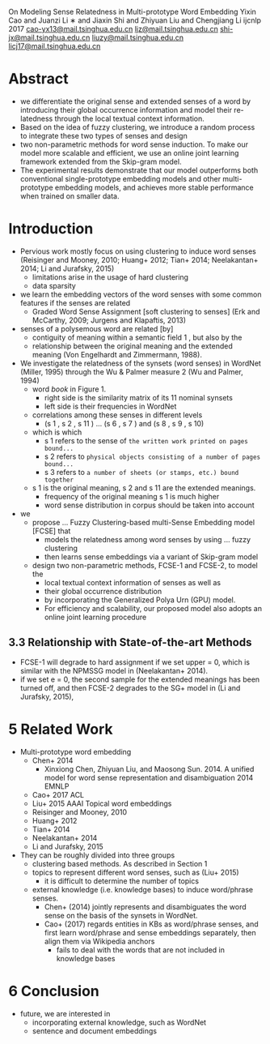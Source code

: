 On Modeling Sense Relatedness in Multi-prototype Word Embedding
Yixin Cao and Juanzi Li ∗ and Jiaxin Shi and Zhiyuan Liu and Chengjiang Li
ijcnlp 2017
cao-yx13@mail.tsinghua.edu.cn
ljz@mail.tsinghua.edu.cn
shi-jx@mail.tsinghua.edu.cn
liuzy@mail.tsinghua.edu.cn
licj17@mail.tsinghua.edu.cn

# Abstract

* we differentiate the original sense and extended senses of a word by
  introducing their global occurrence information and model their re-
  latedness through the local textual context information.
* Based on the idea of fuzzy clustering, we introduce a random process to
  integrate these two types of senses and design
* two non-parametric methods for word sense induction. To make our model more
  scalable and efficient, we use an online joint learning framework extended
  from the Skip-gram model.
* The experimental results demonstrate that our model outperforms both
  conventional single-prototype embedding models and other multi-prototype
  embedding models, and achieves more stable performance when trained on
  smaller data.

# Introduction

* Pervious work mostly focus on using clustering to induce word senses
  (Reisinger and Mooney, 2010; Huang+ 2012; Tian+ 2014;
  Neelakantan+ 2014; Li and Jurafsky, 2015)
  * limitations arise in the usage of hard clustering
  * data sparsity
* we learn the embedding vectors of the word senses
  with some common features if the senses are related
  * Graded Word Sense Assignment [soft clustering to senses]
    (Erk and McCarthy, 2009; Jurgens and Klapaftis, 2013)
* senses of a polysemous word are related [by]
  * contiguity of meaning within a semantic field 1 , but also by the
  * relationship between the original meaning and the extended meaning
    (Von Engelhardt and Zimmermann, 1988).
* We investigate the relatedness of the synsets (word senses) in WordNet
  (Miller, 1995) through the Wu & Palmer measure 2 (Wu and Palmer, 1994)
  * word _book_ in Figure 1.
    * right side is the similarity matrix of its 11 nominal synsets
    * left side is their frequencies in WordNet
  * correlations among these senses in different levels
    * (s 1 , s 2 , s 11 ) ... (s 6 , s 7 ) and (s 8 , s 9 , s 10)
  * which is which
    * s 1 refers to the sense of `the written work printed on pages bound...`
    * s 2 refers to `physical objects consisting of a number of pages bound...`
    * s 3 refers to `a number of sheets (or stamps, etc.) bound together`
  * s 1 is the original meaning, s 2 and s 11 are the extended meanings.
    * frequency of the original meaning s 1 is much higher
    * word sense distribution in corpus should be taken into account
* we
  * propose ... Fuzzy Clustering-based multi-Sense Embedding model [FCSE] that
    * models the relatedness among word senses by using ... fuzzy clustering
    * then learns sense embeddings via a variant of Skip-gram model
  * design two non-parametric methods, FCSE-1 and FCSE-2, to model the
    * local textual context information of senses as well as
    * their global occurrence distribution
    * by incorporating the Generalized Polya Urn (GPU) model.
    * For efficiency and scalability, our proposed model also adopts an
      online joint learning procedure

## 3.3 Relationship with State-of-the-art Methods

* FCSE-1 will degrade to hard assignment if we set upper = 0, which is
  similar with the NPMSSG model in (Neelakantan+ 2014).
* if we set e = 0, the second sample for the extended meanings has been turned
  off, and then FCSE-2 degrades to the SG+ model in (Li and Jurafsky, 2015),

# 5 Related Work

* Multi-prototype word embedding
  * Chen+ 2014
    * Xinxiong Chen, Zhiyuan Liu, and Maosong Sun. 2014.
      A unified model for word sense representation and disambiguation
      2014 EMNLP
  * Cao+ 2017 ACL
  * Liu+ 2015 AAAI Topical word embeddings
  * Reisinger and Mooney, 2010
  * Huang+ 2012
  * Tian+ 2014
  * Neelakantan+ 2014
  * Li and Jurafsky, 2015
* They can be roughly divided into three groups
  * clustering based methods. As described in Section 1
  * topics to represent different word senses, such as (Liu+ 2015)
    * it is difficult to determine the number of topics
  * external knowledge (i.e. knowledge bases) to induce word/phrase senses.
    * Chen+ (2014) jointly represents and disambiguates the word sense
      on the basis of the synsets in WordNet.
    * Cao+ (2017) regards entities in KBs as word/phrase senses, and
      first learn word/phrase and sense embeddings separately, then align them
      via Wikipedia anchors
      * fails to deal with the words that are not included in knowledge bases

# 6 Conclusion

* future, we are interested in
  * incorporating external knowledge, such as WordNet
  * sentence and document embeddings
